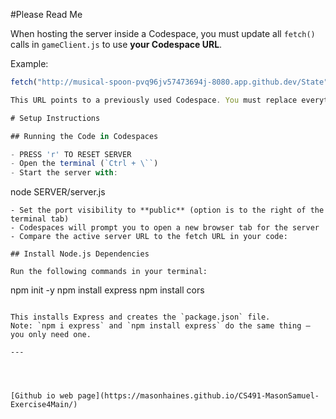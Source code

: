 
#Please Read Me

When hosting the server inside a Codespace, you must update all `fetch()` calls in `gameClient.js` to use **your Codespace URL**.

Example:
```javascript
fetch("http://musical-spoon-pvq96jv57473694j-8080.app.github.dev/State");

This URL points to a previously used Codespace. You must replace everything between "http://" and "/State" with your own Codespace address after starting the Express server inside your Codespace.

# Setup Instructions

## Running the Code in Codespaces

- PRESS 'r' TO RESET SERVER
- Open the terminal (`Ctrl + \``)
- Start the server with:
  ```
  node SERVER/server.js
  ```
- Set the port visibility to **public** (option is to the right of the terminal tab)
- Codespaces will prompt you to open a new browser tab for the server
- Compare the active server URL to the fetch URL in your code:

## Install Node.js Dependencies

Run the following commands in your terminal:

```
npm init -y
npm install express
npm install cors
```

This installs Express and creates the `package.json` file.  
Note: `npm i express` and `npm install express` do the same thing — you only need one.

---




[Github io web page](https://masonhaines.github.io/CS491-MasonSamuel-Exercise4Main/)
